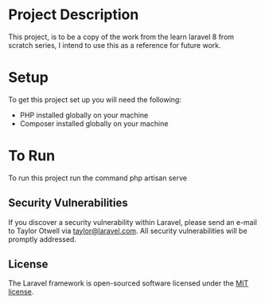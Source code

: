 # Project Description
This project, is to be a copy of the work from the learn laravel 8 from scratch series, I intend to use this as a reference for future work. 

# Setup 
To get this project set up you will need the following:

- PHP installed globally on your machine
- Composer installed globally on your machine

# To Run
To run this project run the command php artisan serve 

## Security Vulnerabilities

If you discover a security vulnerability within Laravel, please send an e-mail to Taylor Otwell via [taylor@laravel.com](mailto:taylor@laravel.com). All security vulnerabilities will be promptly addressed.

## License

The Laravel framework is open-sourced software licensed under the [MIT license](https://opensource.org/licenses/MIT).
